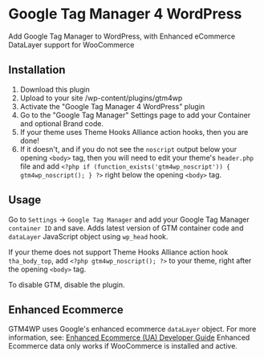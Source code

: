 # Google Tag Manager 4 WordPress
Add Google Tag Manager to WordPress, with Enhanced eCommerce DataLayer support for WooCommerce

## Installation
1. Download this plugin
2. Upload to your site /wp-content/plugins/gtm4wp
3. Activate the "Google Tag Manager 4 WordPress" plugin
4. Go to the "Google Tag Manager" Settings page to add your Container and optional Brand code.
5. If your theme uses Theme Hooks Alliance action hooks, then you are done!
6. If it doesn't, and if you do not see the `noscript` output below your opening `<body>` tag, then you will need to edit your theme's `header.php` file and add `<?php if (function_exists('gtm4wp_noscript')) { gtm4wp_noscript(); } ?>` right below the opening `<body>` tag.

## Usage
Go to `Settings` -> `Google Tag Manager` and add your Google Tag Manager `container ID` and save.
Adds latest version of GTM container code and `dataLayer` JavaScript object using `wp_head` hook.

If your theme does not support Theme Hooks Alliance action hook `tha_body_top`, add `<?php gtm4wp_noscript(); ?>` to your theme, right after the opening `<body>` tag.

To disable GTM, disable the plugin.

## Enhanced Ecommerce
GTM4WP uses Google's enhanced ecommerce `dataLayer` object. For more information, see: [Enhanced Ecommerce (UA) Developer Guide](https://developers.google.com/tag-manager/enhanced-ecommerce)
Enhanced Ecommerce data only works if WooCommerce is installed and active.
